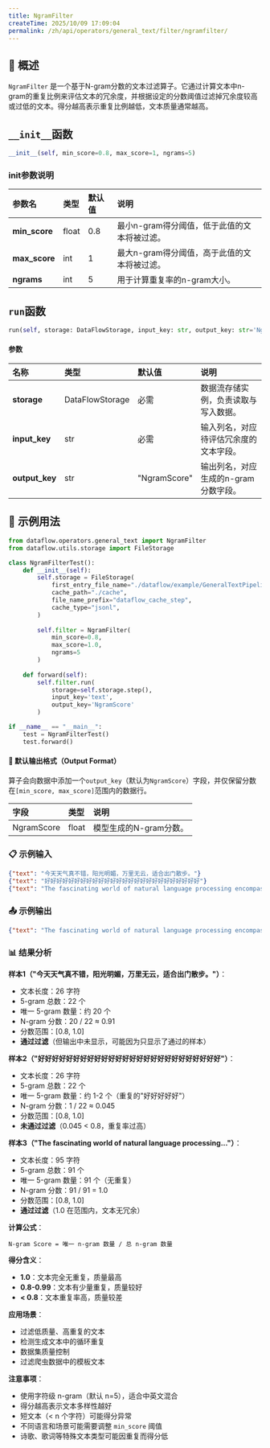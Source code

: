 ```yaml
---
title: NgramFilter
createTime: 2025/10/09 17:09:04
permalink: /zh/api/operators/general_text/filter/ngramfilter/
---
```


## 📘 概述

`NgramFilter` 是一个基于N-gram分数的文本过滤算子。它通过计算文本中n-gram的重复比例来评估文本的冗余度，并根据设定的分数阈值过滤掉冗余度较高或过低的文本。得分越高表示重复比例越低，文本质量通常越高。

## `__init__`函数

```python
__init__(self, min_score=0.8, max_score=1, ngrams=5)
```

### init参数说明

| 参数名          | 类型  | 默认值 | 说明                                     |
| :-------------- | :---- | :----- | :--------------------------------------- |
| **min_score**   | float | 0.8    | 最小n-gram得分阈值，低于此值的文本将被过滤。 |
| **max_score**   | int   | 1      | 最大n-gram得分阈值，高于此值的文本将被过滤。 |
| **ngrams**      | int   | 5      | 用于计算重复率的n-gram大小。             |

## `run`函数

```python
run(self, storage: DataFlowStorage, input_key: str, output_key: str='NgramScore')
```

#### 参数

| 名称          | 类型            | 默认值         | 说明                                       |
| :------------ | :-------------- | :------------- | :----------------------------------------- |
| **storage**   | DataFlowStorage | 必需           | 数据流存储实例，负责读取与写入数据。       |
| **input_key** | str             | 必需           | 输入列名，对应待评估冗余度的文本字段。     |
| **output_key**| str             | "NgramScore"   | 输出列名，对应生成的n-gram分数字段。       |

## 🧠 示例用法

```python
from dataflow.operators.general_text import NgramFilter
from dataflow.utils.storage import FileStorage

class NgramFilterTest():
    def __init__(self):
        self.storage = FileStorage(
            first_entry_file_name="./dataflow/example/GeneralTextPipeline/ngram_test_input.jsonl",
            cache_path="./cache",
            file_name_prefix="dataflow_cache_step",
            cache_type="jsonl",
        )
        
        self.filter = NgramFilter(
            min_score=0.8,
            max_score=1.0,
            ngrams=5
        )
        
    def forward(self):
        self.filter.run(
            storage=self.storage.step(),
            input_key='text',
            output_key='NgramScore'
        )

if __name__ == "__main__":
    test = NgramFilterTest()
    test.forward()
```

#### 🧾 默认输出格式（Output Format）

算子会向数据中添加一个`output_key`（默认为`NgramScore`）字段，并仅保留分数在`[min_score, max_score]`范围内的数据行。

| 字段         | 类型  | 说明                         |
| :----------- | :---- | :--------------------------- |
| NgramScore   | float | 模型生成的N-gram分数。       |

### 📋 示例输入

```json
{"text": "今天天气真不错，阳光明媚，万里无云，适合出门散步。"}
{"text": "好好好好好好好好好好好好好好好好好好好好好好好好好好"}
{"text": "The fascinating world of natural language processing encompasses various sophisticated algorithms."}
```

### 📤 示例输出

```json
{"text": "The fascinating world of natural language processing encompasses various sophisticated algorithms.", "NgramScore": 1.0}
```

### 📊 结果分析

**样本1（"今天天气真不错，阳光明媚，万里无云，适合出门散步。"）**：
- 文本长度：26 字符
- 5-gram 总数：22 个
- 唯一 5-gram 数量：约 20 个
- N-gram 分数：20 / 22 ≈ 0.91
- 分数范围：[0.8, 1.0]
- **通过过滤**（但输出中未显示，可能因为只显示了通过的样本）

**样本2（"好好好好好好好好好好好好好好好好好好好好好好好好好好"）**：
- 文本长度：26 字符
- 5-gram 总数：22 个
- 唯一 5-gram 数量：约 1-2 个（重复的"好好好好好"）
- N-gram 分数：1 / 22 ≈ 0.045
- 分数范围：[0.8, 1.0]
- **未通过过滤**（0.045 < 0.8，重复率过高）

**样本3（"The fascinating world of natural language processing..."）**：
- 文本长度：95 字符
- 5-gram 总数：91 个
- 唯一 5-gram 数量：91 个（无重复）
- N-gram 分数：91 / 91 = 1.0
- 分数范围：[0.8, 1.0]
- **通过过滤**（1.0 在范围内，文本无冗余）

**计算公式**：
```
N-gram Score = 唯一 n-gram 数量 / 总 n-gram 数量
```

**得分含义**：
- **1.0**：文本完全无重复，质量最高
- **0.8-0.99**：文本有少量重复，质量较好
- **< 0.8**：文本重复率高，质量较差

**应用场景**：
- 过滤低质量、高重复的文本
- 检测生成文本中的循环重复
- 数据集质量控制
- 过滤爬虫数据中的模板文本

**注意事项**：
- 使用字符级 n-gram（默认 n=5），适合中英文混合
- 得分越高表示文本多样性越好
- 短文本（< n 个字符）可能得分异常
- 不同语言和场景可能需要调整 `min_score` 阈值
- 诗歌、歌词等特殊文本类型可能因重复而得分低
